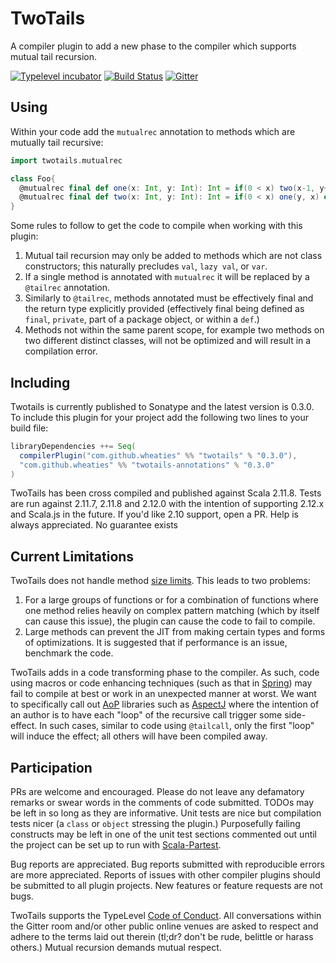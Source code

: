 # TwoTails

A compiler plugin to add a new phase to the compiler which supports mutual tail recursion.


[![Typelevel incubator](https://img.shields.io/badge/typelevel-incubator-F51C2B.svg)](http://typelevel.org) [![Build Status](https://travis-ci.org/wheaties/TwoTails.svg?branch=master)](https://travis-ci.org/wheaties/TwoTails) [![Gitter](https://badges.gitter.im/wheaties/TwoTails.svg)](https://gitter.im/wheaties/TwoTails?utm_source=badge&utm_medium=badge&utm_campaign=pr-badge&utm_content=badge)

## Using

Within your code add the `mutualrec` annotation to methods which are mutually tail recursive:

```scala
import twotails.mutualrec

class Foo{
  @mutualrec final def one(x: Int, y: Int): Int = if(0 < x) two(x-1, y+1) else y
  @mutualrec final def two(x: Int, y: Int): Int = if(0 < x) one(y, x) else y
}
```

Some rules to follow to get the code to compile when working with this plugin:

1. Mutual tail recursion may only be added to methods which are not class constructors; this naturally precludes `val`, `lazy val`, or `var`. 
2. If a single method is annotated with `mutualrec` it will be replaced by a `@tailrec` annotation.
3. Similarly to `@tailrec`, methods annotated must be effectively final and the return type explicitly provided (effectively final being defined as `final`, `private`, part of a package object, or within a `def`.) 
4. Methods not within the same parent scope, for example two methods on two different distinct classes, will not be optimized and will result in a compilation error.

## Including

Twotails is currently published to Sonatype and the latest version is 0.3.0. To include this plugin for your project add the following two lines to your build file:

```scala
libraryDependencies ++= Seq(
  compilerPlugin("com.github.wheaties" %% "twotails" % "0.3.0"),
  "com.github.wheaties" %% "twotails-annotations" % "0.3.0"
)
```

TwoTails has been cross compiled and published against Scala 2.11.8. Tests are run against 2.11.7, 2.11.8 and 2.12.0 with the intention of supporting 2.12.x and Scala.js in the future. If you'd like 2.10 support, open a PR. Help is always appreciated. No guarantee exists

## Current Limitations

TwoTails does not handle method [size limits](http://stackoverflow.com/questions/17422480/maximum-size-of-a-method-in-java-7-and-8). This leads to two problems:

1. For a large groups of functions or for a combination of functions where one method relies heavily on complex pattern matching (which by itself can cause this issue), the plugin can cause the code to fail to compile. 
2. Large methods can prevent the JIT from making certain types and forms of optimizations. It is suggested that if performance is an issue, benchmark the code.

TwoTails adds in a code transforming phase to the compiler. As such, code using macros or code enhancing techniques (such as that in [Spring](https://spring.io/)) may fail to compile at best or work in an unexpected manner at worst. We want to specifically call out [AoP](https://en.wikipedia.org/wiki/Aspect-oriented_programming) libraries such as [AspectJ](https://eclipse.org/aspectj/) where the intention of an author is to have each "loop" of the recursive call trigger some  side-effect. In such cases, similar to code using `@tailcall`, only the first "loop" will induce the effect; all others will have been compiled away.

## Participation

PRs are welcome and encouraged. Please do not leave any defamatory remarks or swear words in the comments of code submitted. TODOs may be left in so long as they are informative. Unit tests are nice but compilation tests nicer (a `class` or `object` stressing the plugin.) Purposefully failing constructs may be left in one of the unit test sections commented out until the project can be set up to run with [Scala-Partest](https://github.com/scala/scala-partest). 

Bug reports are appreciated. Bug reports submitted with reproducible errors are more appreciated. Reports of issues with other compiler plugins should be submitted to all plugin projects. New features or feature requests are not bugs.

TwoTails supports the TypeLevel [Code of Conduct](http://typelevel.org/conduct.html). All conversations within the Gitter room and/or other public online venues are asked to respect and adhere to the terms laid out therein (tl;dr? don't be rude, belittle or harass others.) Mutual recursion demands mutual respect.
